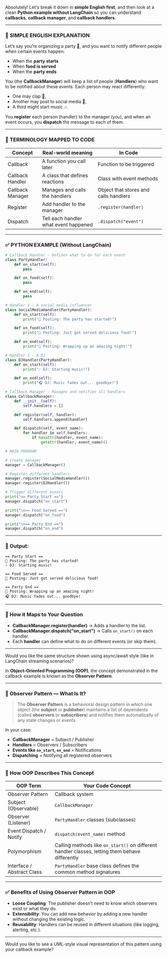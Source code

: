 Absolutely! Let's break it down in **simple English first**, and then look at a clean **Python example without LangChain** so you can understand **callbacks**, **callback manager**, and **callback handlers**.

---

### 🧠 SIMPLE ENGLISH EXPLANATION

Let’s say you’re organizing a party 🎉, and you want to notify different people when certain events happen:

* When the **party starts**
* When **food is served**
* When the **party ends**

You (the **CallbackManager**) will keep a list of people (**Handlers**) who want to be notified about these events. Each person may react differently:

* One may clap 👏,
* Another may post to social media 📱,
* A third might start music 🎶.

You **register** each person (handler) to the manager (you), and when an event occurs, you **dispatch** the message to each of them.

---

### 🧩 TERMINOLOGY MAPPED TO CODE

| Concept          | Real-world meaning                    | In Code                               |
| ---------------- | ------------------------------------- | ------------------------------------- |
| Callback         | A function you call later             | Function to be triggered              |
| Callback Handler | A class that defines reactions        | Class with event methods              |
| Callback Manager | Manages and calls the handlers        | Object that stores and calls handlers |
| Register         | Add handler to the manager            | `.register(handler)`                  |
| Dispatch         | Tell each handler what event happened | `.dispatch("event")`                  |

---

### ✅ PYTHON EXAMPLE (Without LangChain)

```python
# Callback Handler - Defines what to do for each event
class PartyHandler:
    def on_start(self):
        pass

    def on_food(self):
        pass

    def on_end(self):
        pass

# Handler 1 - A social media influencer
class SocialMediaHandler(PartyHandler):
    def on_start(self):
        print("📸 Posting: The party has started!")

    def on_food(self):
        print("🍔 Posting: Just got served delicious food!")

    def on_end(self):
        print("📱 Posting: Wrapping up an amazing night!")

# Handler 2 - A DJ
class DJHandler(PartyHandler):
    def on_start(self):
        print("🎶 DJ: Starting music!")

    def on_end(self):
        print("🎧 DJ: Music fades out... goodbye!")

# Callback Manager - Manages and notifies all handlers
class CallbackManager:
    def __init__(self):
        self.handlers = []

    def register(self, handler):
        self.handlers.append(handler)

    def dispatch(self, event_name):
        for handler in self.handlers:
            if hasattr(handler, event_name):
                getattr(handler, event_name)()

# MAIN PROGRAM

# Create manager
manager = CallbackManager()

# Register different handlers
manager.register(SocialMediaHandler())
manager.register(DJHandler())

# Trigger different events
print("== Party Start ==")
manager.dispatch("on_start")

print("\n== Food Served ==")
manager.dispatch("on_food")

print("\n== Party End ==")
manager.dispatch("on_end")
```

---

### 🧪 Output:

```
== Party Start ==
📸 Posting: The party has started!
🎶 DJ: Starting music!

== Food Served ==
🍔 Posting: Just got served delicious food!

== Party End ==
📱 Posting: Wrapping up an amazing night!
🎧 DJ: Music fades out... goodbye!
```

---

### 🔁 How it Maps to Your Question

* **CallbackManager.register(handler)** → Adds a handler to the list.
* **CallbackManager.dispatch("on\_start")** → Calls `on_start()` on each handler.
* Each **handler** can define what to do on different events (or skip them).

---

Would you like the same structure shown using async/await style (like in LangChain streaming scenarios)?



In **Object-Oriented Programming (OOP)**, the concept demonstrated in the callback example is known as the **Observer Pattern**.

---

### 🔄 Observer Pattern — What Is It?

> The **Observer Pattern** is a behavioral design pattern in which one object (the **subject** or **publisher**) maintains a list of dependents (called **observers** or **subscribers**) and notifies them automatically of any state changes or events.

In your case:

* **CallbackManager** = Subject / Publisher
* **Handlers** = Observers / Subscribers
* **Events like `on_start`, `on_end`** = Notifications
* **Dispatching** = Notifying all registered observers

---

### 🧠 How OOP Describes This Concept

| OOP Term                   | Your Code Concept                                                                               |
| -------------------------- | ----------------------------------------------------------------------------------------------- |
| Observer Pattern           | Callback system                                                                                 |
| Subject (Observable)       | `CallbackManager`                                                                               |
| Observer (Listener)        | `PartyHandler` classes (subclasses)                                                             |
| Event Dispatch / Notify    | `dispatch(event_name)` method                                                                   |
| Polymorphism               | Calling methods like `on_start()` on different handler classes, letting them behave differently |
| Interface / Abstract Class | `PartyHandler` base class defines the common method signatures                                  |

---

### ✅ Benefits of Using Observer Pattern in OOP

* **Loose Coupling**: The publisher doesn’t need to know which observers exist or what they do.
* **Extensibility**: You can add new behavior by adding a new handler without changing the existing logic.
* **Reusability**: Handlers can be reused in different situations (like logging, alerting, etc.).

---

Would you like to see a UML-style visual representation of this pattern using your callback example?
